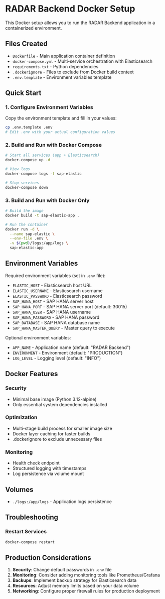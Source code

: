 # RADAR Backend Docker Setup

This Docker setup allows you to run the RADAR Backend application in a containerized environment.

## Files Created

- `Dockerfile` - Main application container definition
- `docker-compose.yml` - Multi-service orchestration with Elasticsearch
- `requirements.txt` - Python dependencies
- `.dockerignore` - Files to exclude from Docker build context
- `.env.template` - Environment variables template

## Quick Start

### 1. Configure Environment Variables

Copy the environment template and fill in your values:
```bash
cp .env.template .env
# Edit .env with your actual configuration values
```

### 2. Build and Run with Docker Compose

```bash
# Start all services (app + Elasticsearch)
docker-compose up -d

# View logs
docker-compose logs -f sap-elastic

# Stop services
docker-compose down
```

### 3. Build and Run with Docker Only

```bash
# Build the image
docker build -t sap-elastic-app .

# Run the container
docker run -d \
  --name sap-elastic \
  --env-file .env \
  -v $(pwd)/logs:/app/logs \
  sap-elastic-app
```

## Environment Variables

Required environment variables (set in `.env` file):

- `ELASTIC_HOST` - Elasticsearch host URL
- `ELASTIC_USERNAME` - Elasticsearch username
- `ELASTIC_PASSWORD` - Elasticsearch password
- `SAP_HANA_HOST` - SAP HANA server host
- `SAP_HANA_PORT` - SAP HANA server port (default: 30015)
- `SAP_HANA_USER` - SAP HANA username
- `SAP_HANA_PASSWORD` - SAP HANA password
- `SAP_DATABASE` - SAP HANA database name
- `SAP_HANA_MASTER_QUERY` - Master query to execute

Optional environment variables:

- `APP_NAME` - Application name (default: "RADAR Backend")
- `ENVIRONMENT` - Environment (default: "PRODUCTION")
- `LOG_LEVEL` - Logging level (default: "INFO")

## Docker Features

### Security
- Minimal base image (Python 3.12-alpine)
- Only essential system dependencies installed

### Optimization
- Multi-stage build process for smaller image size
- Docker layer caching for faster builds
- .dockerignore to exclude unnecessary files

### Monitoring
- Health check endpoint
- Structured logging with timestamps
- Log persistence via volume mount

## Volumes

- `./logs:/app/logs` - Application logs persistence

## Troubleshooting

### Restart Services
```bash
docker-compose restart
```

## Production Considerations

1. **Security**: Change default passwords in `.env` file
2. **Monitoring**: Consider adding monitoring tools like Prometheus/Grafana
3. **Backups**: Implement backup strategy for Elasticsearch data
4. **Resources**: Adjust memory limits based on your data volume
5. **Networking**: Configure proper firewall rules for production deployment
